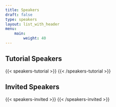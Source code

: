 ```yaml
---
title: Speakers
draft: false
type: speakers
layout: list_with_header
menu:
    main:
        weight: 40
---
```

<!--
<script src="https://ajax.googleapis.com/ajax/libs/jquery/3.5.1/jquery.min.js"></script>
-->

## Tutorial Speakers
<!--Click on a speaker's name to read the title and abstract for their presentation.-->

{{< speakers-tutorial >}}
{{< /speakers-tutorial >}}

## Invited Speakers
<!--Click on a speaker's name to read the title and abstract for their presentation.-->

{{< speakers-invited >}}
{{< /speakers-invited >}}

<!--
## Industry Panel

{{< speakers-industry >}}
{{< /speakers-industry >}}
-->


<!-- ## Industry Session -->
<!--Click on a speaker's name to read their bio.-->
<!-- (Alphabetical Listing by Company Name)

{{< speakers-industry  >}}
{{< /speakers-industry >}} -->

<!--

## List of Accepted Contributed Talks
(in order of submission)

{{< papers-accepted >}}
{{< /papers-accepted >}}

## List of Accepted Posters
(in order of submission)

Download a {{< button-link label="zip-archive" url="https://surfdrive.surf.nl/files/index.php/s/fdA5dzPllmwnOBn/download" icon="tar" target="_blank">}} of all posters.

{{< posters-accepted >}}
{{< /posters-accepted >}}
<!-- ## Online event
{{< button-link label="online conference format" url="/online-conference" icon="link" target="_blank">}} -->
